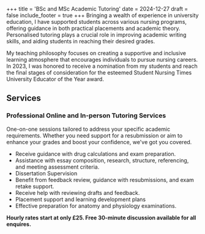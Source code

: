 +++
title = 'BSc and MSc Academic Tutoring'
date = 2024-12-27
draft = false
include_footer = true
+++
Bringing a wealth of experience in university education, I have supported students across various nursing programs, offering guidance in both practical placements and academic theory. Personalised tutoring plays a crucial role in improving academic writing skills, and aiding students in reaching their desired grades.

My teaching philosophy focuses on creating a supportive and inclusive learning atmosphere that encourages individuals to pursue nursing careers. In 2023, I was honored to receive a nomination from my students and reach the final stages of consideration for the esteemed Student Nursing Times University Educator of the Year award.

## Services

### Professional Online and In-person Tutoring Services

One-on-one sessions tailored to address your specific academic requirements. Whether you need support for a resubmission or aim to enhance your grades and boost your confidence, we've got you covered.

- Receive guidance with drug calculations and exam preparation.
- Assistance with essay composition, research, structure, referencing, and meeting assessment criteria.
- Dissertation Supervision 
- Benefit from feedback review, guidance with resubmissions, and exam retake support.
- Receive help with reviewing drafts and feedback.
- Placement support and learning development plans
- Effective preparation for anatomy and physiology examinations.

**Hourly rates start at only £25.  Free 30-minute discussion available for all enquires.**